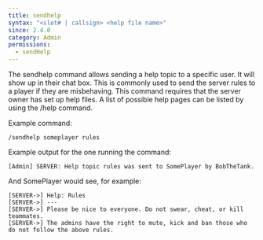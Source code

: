 ```yaml
---
title: sendhelp
syntax: "<slot# | callsign> <help file name>"
since: 2.4.0
category: Admin
permissions:
  - sendHelp
---
```


The sendhelp command allows sending a help topic to a specific user. It will show up in their chat box. This is commonly used to send the server rules to a player if they are misbehaving. This command requires that the server owner has set up help files. A list of possible help pages can be listed by using the /help command.

Example command:

```
/sendhelp someplayer rules
```

Example output for the one running the command:

```
[Admin] SERVER: Help topic rules was sent to SomePlayer by BobTheTank.
```

And SomePlayer would see, for example:

```
[SERVER->] Help: Rules
[SERVER->] ---
[SERVER->] Please be nice to everyone. Do not swear, cheat, or kill teammates.
[SERVER->] The admins have the right to mute, kick and ban those who do not follow the above rules.
```
